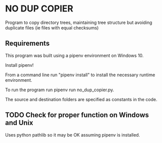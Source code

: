 # NO DUP COPIER

Program to copy directory trees, maintaining tree structure but avoiding duplicate files (ie files with equal checksums)

## Requirements

This program was built using a pipenv environment on Windows 10.

Install pipenv!

From a command line run "pipenv install" to install the necessary runtime environment.

To run the program run pipenv run no_dup_copier.py.

The source and destination folders are specified as constants in the code.

## TODO Check for proper function on Windows and Unix

Uses python pathlib so it may be OK assuming pipenv is installed.
